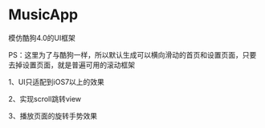 MusicApp
========

模仿酷狗4.0的UI框架

PS：这里为了与酷狗一样，所以默认生成可以横向滑动的首页和设置页面，只要去掉设置页面，就是普遍可用的滚动框架

1、UI只适配到iOS7以上的效果

2、实现scroll跳转view

3、播放页面的旋转手势效果
